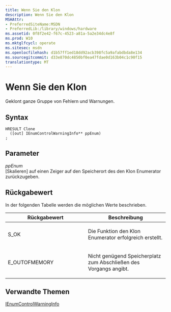 ```yaml
---
title: Wenn Sie den Klon
description: Wenn Sie den Klon
MSHAttr:
- PreferredSiteName:MSDN
- PreferredLib:/library/windows/hardware
ms.assetid: 0f8f2e42-f67c-4523-a81a-5a2e34dc4e8f
ms.prod: W10
ms.mktglfcycl: operate
ms.sitesec: msdn
ms.openlocfilehash: d1b57ff1ed18dd92acb398fc5a9afabdbda8e134
ms.sourcegitcommit: d33e870dc4850bf0ea47fdae0d163b04c1c90f15
translationtype: MT
---
```

# <a name="clone"></a>Wenn Sie den Klon


Geklont ganze Gruppe von Fehlern und Warnungen.

## <a name="syntax"></a>Syntax


``` syntax
HRESULT Clone
  ([out] IEnumControlWarningInfo** ppEnum)
;
```

## <a name="parameters"></a>Parameter


<a href="" id="ppenum"></a>*ppEnum*  
\[Skalieren\] auf einen Zeiger auf den Speicherort des den Klon Enumerator zurückzugeben.

## <a name="return-value"></a>Rückgabewert


In der folgenden Tabelle werden die möglichen Werte beschrieben.

<table>
<colgroup>
<col width="50%" />
<col width="50%" />
</colgroup>
<thead>
<tr class="header">
<th>Rückgabewert</th>
<th>Beschreibung</th>
</tr>
</thead>
<tbody>
<tr class="odd">
<td><p>S_OK</p></td>
<td><p>Die Funktion den Klon Enumerator erfolgreich erstellt.</p></td>
</tr>
<tr class="even">
<td><p>E_OUTOFMEMORY</p></td>
<td><p>Nicht genügend Speicherplatz zum Abschließen des Vorgangs angibt.</p></td>
</tr>
</tbody>
</table>

 

## <a name="related-topics"></a>Verwandte Themen


[IEnumControlWarningInfo](ienumcontrolwarninginfo.md)

 

 







